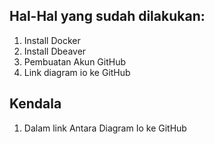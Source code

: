 ## Hal-Hal yang sudah dilakukan:
1. Install Docker
2. Install Dbeaver
3. Pembuatan Akun GitHub
4. Link diagram io ke GitHub

## Kendala
1. Dalam link Antara Diagram Io ke GitHub
